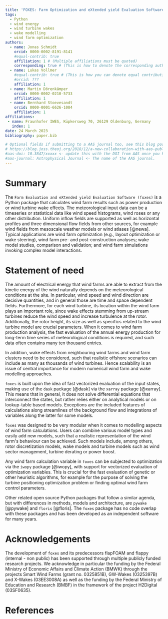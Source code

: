 ```yaml
---
title: 'FOXES: Farm Optimization and eXtended yield Evaluation Software'
tags:
  - Python
  - wind energy
  - wind turbine wakes
  - wake modelling
  - wind farm optimization
authors:
  - name: Jonas Schmidt
    orcid: 0000-0002-8191-8141
    #equal-contrib: true
    affiliation: 1 # (Multiple affiliations must be quoted)
    corresponding: true # (This is how to denote the corresponding author)
  - name: Lukas Vollmer
    #equal-contrib: true # (This is how you can denote equal contributions between multiple authors)
    #orcid: ???
    affiliation: 1
  - name: Martin Dörenkämper
    orcid: 0000-0002-0210-5733
    affiliation: 1
  - name: Bernhard Stoevesandt
    orcid: 0000-0001-6626-1084
    affiliation: 1
affiliations:
 - name: Fraunhofer IWES, Küpkersweg 70, 26129 Oldenburg, Germany
   index: 1
date: 24 March 2023
bibliography: paper.bib

# Optional fields if submitting to a AAS journal too, see this blog post:
# https://blog.joss.theoj.org/2018/12/a-new-collaboration-with-aas-publishing
#aas-doi: 10.3847/xxxxx <- update this with the DOI from AAS once you know it.
#aas-journal: Astrophysical Journal <- The name of the AAS journal.
---
```


# Summary

The `Farm Evaluation and eXtended yield Evaluation Software (foxes)` is a Python package that 
calculates wind farm results such as power production or wind turbine wake effects. The meteorological 
input data can be a timeseries or statistical data like wind speed histograms, wind roses or any other 
distribution. Uniform inflow fields are supported as well as horizontal profiles and three dimensional
flow fields from other sources, for example wind fields from mesoscale weather models or wind
atlases [@newa]. Typical applications are wind farm optimization (e.g., layout optimization or wake steering),
wind farm pre- and post-construction analyses; wake model studies, comparison and validation; 
and wind farm simulations invoking complex model interactions.

# Statement of need

The amount of electrical energy that wind farms are able to extract from the kinetic energy
of the wind naturally depends on the meteorological conditions at the site. In particular,
wind speed and wind direction are decisive quantities, and in general those are time and space
dependent fields. Furthermore, for each wind turbine, its location within the wind farm plays an 
important role, since wake effects stemming from up-stream turbines reduce the wind speed and 
increase turbulence at the rotor. Additionally, the rotor height, its size as well as specifics 
related to the wind turbine model are crucial parameters. When it comes to wind farm production 
analysis, the fast evaluation of the annual energy production for long-term time series of 
meteorological conditions is required, and such data often contains many ten thousand entries. 

In addition, wake effects from neighbouring wind farms and wind farm clusters need to be 
considered, such that realistic offshore scenarios can include as many as thousands of wind
turbines. Hence scalability is an issue of central importance for modern numerical wind farm 
and wake modelling approaches. 

`foxes` is built upon the idea of fast vectorized evaluation of the input states, making use 
of the `dask` package [@dask] via the `xarray` package [@xarray]. This means that in general, it 
does not solve differential equations that interconnect the states, but rather relies either on 
analytical models or on lookup-table based models. Exceptions are the included features of 
calculations along streamlines of the background flow and integrations of variables along 
the latter for some models.

`foxes` was designed to be very modular when it comes to modelling aspects of wind farm 
calculations. Users can combine various model types and easily add new models, such that a 
realistic representation of the wind farm's behaviour can be achieved. Such models include, among others, rotor discretization models, wake models and turbine models such as wind sector management, turbine derating or power boost.

Any wind farm calculation variable in `foxes` can be subjected to optimization via the `iwopy` package [@iwopy], with support for vectorized evaluation of optimization variables. This is crucial for the fast evaluation of genetic or other heuristic algorithms, for example for the purpose of solving the turbine positioning optimization problem or finding optimal wind farm control parameters.

Other related open source Python packages that follow a similar agenda, but with differences in 
methods, models and architecture, are `pywake` [@pywake] and `floris` [@floris]. The `foxes` package 
has no code overlap with these packages and has been developed as an independent software for many 
years.

# Acknowledgements

The development of `foxes` and its predecessors flapFOAM and flappy (internal - non public) has been 
supported through multiple publicly funded research projects. We acknowledge in particular the funding 
by the Federal Ministry of Economic Affairs and Climate Action (BMWK) through the projects Smart Wind 
Farms (grant no. 0325851B), GW-Wakes (0325397B) and X-Wakes (03EE3008A) as well as the funding by the 
Federal Ministry of Education and Research (BMBF) in the framework of the project H2Digital (03SF0635).

# References
